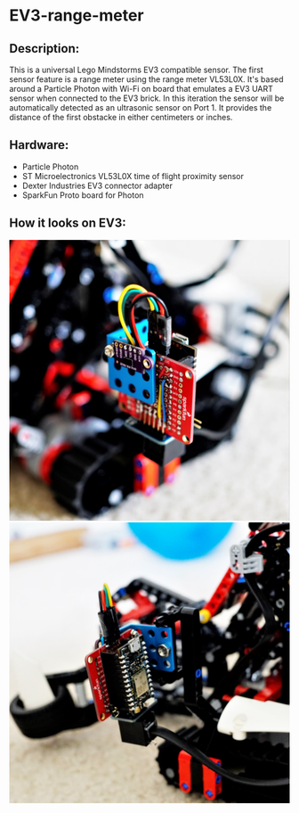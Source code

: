 # EV3-range-meter

## Description: 
This is a universal Lego Mindstorms EV3 compatible sensor. The first sensor feature is a range meter using the range meter VL53L0X.
It's based around a Particle Photon with Wi-Fi on board that emulates a EV3 UART sensor when connected to the EV3 brick.
In this iteration the sensor will be automatically detected as an ultrasonic sensor on Port 1. It provides the distance of the first obstacke in either centimeters or inches.

## Hardware: 
- Particle Photon
- ST Microelectronics VL53L0X time of flight proximity sensor
- Dexter Industries EV3 connector adapter
- SparkFun Proto board for Photon

## How it looks on EV3:

![front view](https://raw.githubusercontent.com/jononi/EV3-range-meter-Photon/master/hardware/EV3_universal_sensor_front.JPG)
![back view](https://raw.githubusercontent.com/jononi/EV3-range-meter-Photon/master/hardware/EV3_universal_sensor_back.JPG)
